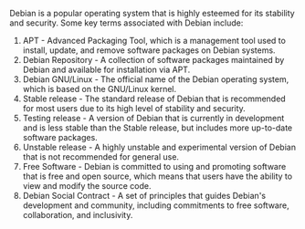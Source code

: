 Debian is a popular operating system that is highly esteemed for its stability and security. Some key terms associated with Debian include:

1. APT - Advanced Packaging Tool, which is a management tool used to install, update, and remove software packages on Debian systems.
2. Debian Repository - A collection of software packages maintained by Debian and available for installation via APT.
3. Debian GNU/Linux - The official name of the Debian operating system, which is based on the GNU/Linux kernel.
4. Stable release - The standard release of Debian that is recommended for most users due to its high level of stability and security.
5. Testing release - A version of Debian that is currently in development and is less stable than the Stable release, but includes more up-to-date software packages.
6. Unstable release - A highly unstable and experimental version of Debian that is not recommended for general use.
7. Free Software - Debian is committed to using and promoting software that is free and open source, which means that users have the ability to view and modify the source code.
8. Debian Social Contract - A set of principles that guides Debian's development and community, including commitments to free software, collaboration, and inclusivity.
